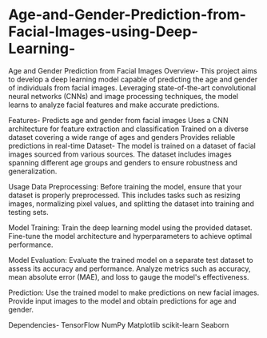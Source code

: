 # Age-and-Gender-Prediction-from-Facial-Images-using-Deep-Learning-
Age and Gender Prediction from Facial Images
Overview-
This project aims to develop a deep learning model capable of predicting the age and gender of individuals from facial images. Leveraging state-of-the-art convolutional neural networks (CNNs) and image processing techniques, the model learns to analyze facial features and make accurate predictions.

Features-
Predicts age and gender from facial images
Uses a CNN architecture for feature extraction and classification
Trained on a diverse dataset covering a wide range of ages and genders
Provides reliable predictions in real-time
Dataset-
The model is trained on a dataset of facial images sourced from various sources. The dataset includes images spanning different age groups and genders to ensure robustness and generalization.

Usage
Data Preprocessing: Before training the model, ensure that your dataset is properly preprocessed. This includes tasks such as resizing images, normalizing pixel values, and splitting the dataset into training and testing sets.

Model Training: Train the deep learning model using the provided dataset. Fine-tune the model architecture and hyperparameters to achieve optimal performance.

Model Evaluation: Evaluate the trained model on a separate test dataset to assess its accuracy and performance. Analyze metrics such as accuracy, mean absolute error (MAE), and loss to gauge the model's effectiveness.

Prediction: Use the trained model to make predictions on new facial images. Provide input images to the model and obtain predictions for age and gender.

Dependencies-
TensorFlow
NumPy
Matplotlib
scikit-learn
Seaborn

